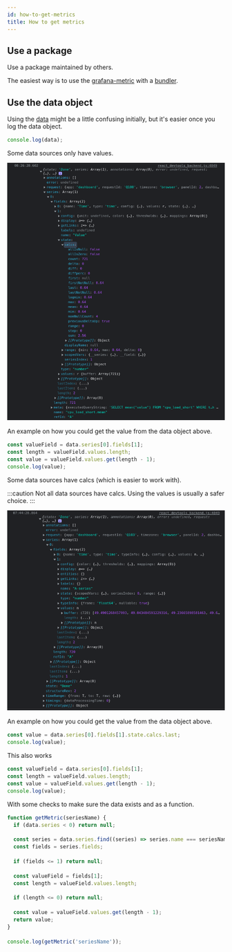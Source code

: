 ```yaml
---
id: how-to-get-metrics
title: How to get metrics
---
```


## Use a package

Use a package maintained by others.

The easiest way is to use the [grafana-metric](https://www.npmjs.com/package/@gapit/grafana-metric) with a [bundler](../projects.md#bundlers).

## Use the data object

Using the [data](./../references.md#data-global) might be a little confusing initially, but it's easier once you log the data object.

```javascript
console.log(data);
```

Some data sources only have values.

![Data object (grafana)](../../static/img/data-object-grafana.png)

An example on how you could get the value from the data object above.

```javascript
const valueField = data.series[0].fields[1];
const length = valueField.values.length;
const value = valueField.values.get(length - 1);
console.log(value);
```

Some data sources have calcs (which is easier to work with).

:::caution
Not all data sources have calcs. Using the values is usually a safer choice.
:::

![Data object (influx)](../../static/img/data-object-influx.png)

An example on how you could get the value from the data object above.

```javascript
const value = data.series[0].fields[1].state.calcs.last;
console.log(value);
```

This also works

```javascript
const valueField = data.series[0].fields[1];
const length = valueField.values.length;
const value = valueField.values.get(length - 1);
console.log(value);
```

With some checks to make sure the data exists and as a function.

```javascript
function getMetric(seriesName) {
  if (data.series < 0) return null;

  const series = data.series.find((series) => series.name === seriesName);
  const fields = series.fields;

  if (fields <= 1) return null;

  const valueField = fields[1];
  const length = valueField.values.length;

  if (length <= 0) return null;

  const value = valueField.values.get(length - 1);
  return value;
}

console.log(getMetric('seriesName'));
```
